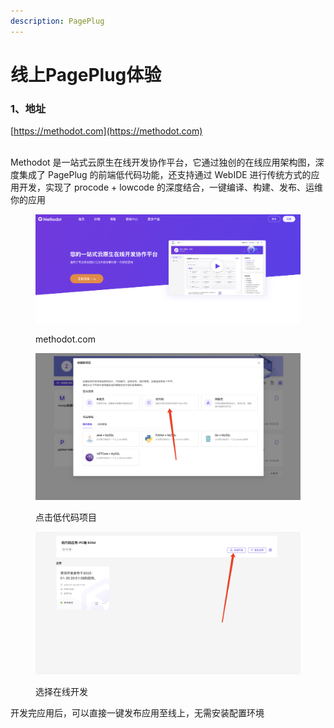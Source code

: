 ```yaml
---
description: PagePlug
---
```


# 线上PagePlug体验

### 1、地址

[https://methodot.com](https://methodot.com)

\
Methodot 是一站式云原生在线开发协作平台，它通过独创的在线应用架构图，深度集成了 PagePlug 的前端低代码功能，还支持通过 WebIDE 进行传统方式的应用开发，实现了 procode + lowcode 的深度结合，一键编译、构建、发布、运维你的应用

<figure><img src="../.gitbook/assets/image (1) (1).png" alt=""><figcaption><p>methodot.com</p></figcaption></figure>

<figure><img src="../.gitbook/assets/image (5) (1).png" alt=""><figcaption><p>点击低代码项目</p></figcaption></figure>

<figure><img src="../.gitbook/assets/image (7) (1).png" alt=""><figcaption><p>选择在线开发</p></figcaption></figure>

开发完应用后，可以直接一键发布应用至线上，无需安装配置环境
